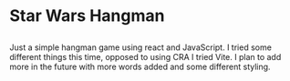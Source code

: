 # Star Wars Hangman

##
Just a simple hangman game using react and JavaScript. I tried some different things this time, opposed to using CRA I tried Vite. I plan to add more in the future with more words added and some different styling.